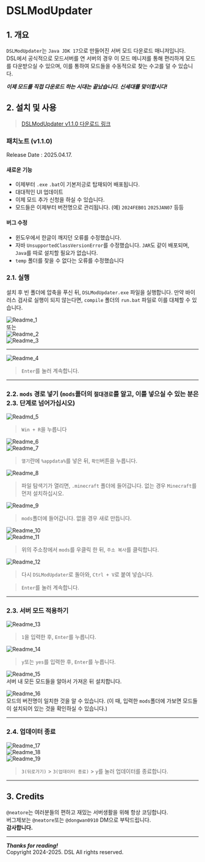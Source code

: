 # DSLModUpdater
## 1. 개요
`DSLModUpdater`는 `Java JDK 17`으로 만들어진 서버 모드 다운로드 매니저입니다.<br/>
DSL에서 공식적으로 모드서버를 연 서버의 경우 이 모드 메니저를 통해 편리하게 모드를 다운받으실 수 있으며, 이를 통하여 모드들을 수동적으로 찾는 수고를 덜 수 있습니다.

***이제 모드를 직접 다운로드 하는 시대는 끝났습니다. 신세대를 맞이합시다!***

## 2. 설치 및 사용
> [DSLModUpdater v1.1.0 다운로드 링크](https://drive.google.com/file/d/1eBToOC4Fyu7DPqkbBokAaH_r9r4FESJ5/view?usp=sharing)

### 패치노트 (v1.1.0)
Release Date : 2025.04.17.

#### 새로운 기능
- 이제부터 `.exe` `.bat`이 기본저긍로 탑재되어 배포됩니다.
- 대대적인 UI 업데이트
- 이제 모드 추가 신청을 하실 수 있습니다.
- 모드들은 이제부터 버전명으로 관리됩니다. (예) `2024FEB01` `2025JAN07` 등등

#### 버그 수정
- 윈도우에서 한글이 깨지던 오류를 수정했습니다.
- 자바 `UnsupportedClassVersionError`를 수정했습니다. `JAR`도 같이 배포되며, `Java`를 따로 설치할 필요가 없습니다.
- `temp` 폴더를 찾을 수 없다는 오류를 수정했습니다

### 2.1. 실행
설치 후 빈 폴더에 압축을 푸신 뒤, `DSLModUpdater.exe` 파일을 실행합니다. 만약 바이러스 검사로 실행이 되지 않는다면, `compile` 폴더의 `run.bat` 파일로 이를 대체할 수 있습니다.

![Readme_1](https://raw.githubusercontent.com/Dwk0910/DSLModUpdater/refs/heads/master/docs/1.png)<br/>
또는<br/>
![Readme_2](https://github.com/Dwk0910/DSLModUpdater/blob/master/docs/2.png?raw=true)<br/>
![Readme_3](https://github.com/Dwk0910/DSLModUpdater/blob/master/docs/3.png?raw=true)

---

![Readme_4](https://github.com/Dwk0910/DSLModUpdater/blob/master/docs/4.png?raw=true)<br/>

> `Enter`를 눌러 계속합니다.

---

### 2.2. `mods` 경로 넣기 (`mods`폴더의 `절대경로`를 알고, 이를 넣으실 수 있는 분은 2.3. 단계로 넘어가십시오)
![Readmd_5](https://github.com/Dwk0910/DSLModUpdater/blob/master/docs/5.png?raw=true)<br/>

> `Win + R`을 누릅니다<br/>

![Readme_6](https://github.com/Dwk0910/DSLModUpdater/blob/master/docs/6.png?raw=true)<br/>
![Readme_7](https://github.com/Dwk0910/DSLModUpdater/blob/master/docs/7.png?raw=true)<br/>
 
> `열기`란에 `%appdata%`를 넣은 뒤, `확인`버튼을 누릅니다.

![Readme_8](https://github.com/Dwk0910/DSLModUpdater/blob/master/docs/8.png?raw=true)<br/>

> 파일 탐색기가 열리면, `.minecraft` 폴더에 들어갑니다. 없는 경우 `Minecraft`를 먼저 설치하십시오.

![Readme_9](https://github.com/Dwk0910/DSLModUpdater/blob/master/docs/9.png?raw=true)<br/>

> `mods`폴더에 들어갑니다. 없을 경우 새로 만듭니다.

![Readme_10](https://github.com/Dwk0910/DSLModUpdater/blob/master/docs/10.png?raw=true)<br/>
![Readme_11](https://github.com/Dwk0910/DSLModUpdater/blob/master/docs/11.png?raw=true)<br/>

> 위의 주소창에서 `mods`를 우클릭 한 뒤, `주소 복사`를 클릭합니다.

![Readme_12](https://github.com/Dwk0910/DSLModUpdater/blob/master/docs/12.png?raw=true)<br/>

> 다시 `DSLModUpdater`로 돌아와, `Ctrl + V`로 붙여 넣습니다.

> `Enter`를 눌러 계속합니다.

---

### 2.3. 서버 모드 적용하기
![Readme_13](https://github.com/Dwk0910/DSLModUpdater/blob/master/docs/13.png?raw=true)<br/>
> `1`을 입력한 후, `Enter`를 누릅니다.

![Readme_14](https://github.com/Dwk0910/DSLModUpdater/blob/master/docs/14.png?raw=true)<br/>
> `y`또는 `yes`를 입력한 후, `Enter`를 누릅니다.

![Readme_15](https://github.com/Dwk0910/DSLModUpdater/blob/master/docs/15.png?raw=true)<br/>
서버 내 모든 모드들을 알아서 가져온 뒤 설치합니다.

![Readme_16](https://github.com/Dwk0910/DSLModUpdater/blob/master/docs/16.png?raw=true)<br/>
모드의 버전명이 일치한 것을 알 수 있습니다. (이 때, 입력한 `mods`폴더에 가보면 모드들이 설치되어 있는 것을 확인하실 수 있습니다.)

---

### 2.4. 업데이터 종료
![Readme_17](https://github.com/Dwk0910/DSLModUpdater/blob/master/docs/17.png?raw=true)<br/>
![Readme_18](https://github.com/Dwk0910/DSLModUpdater/blob/master/docs/18.png?raw=true)<br/>
![Readme_19](https://github.com/Dwk0910/DSLModUpdater/blob/master/docs/19.png?raw=true)<br/>

> `3(뒤로가기)` > `3(업데이터 종료)` > `y`를 눌러 업데이터를 종료합니다.

---

## 3. Credits
`@neatore`는 여러분들의 편하고 재밌는 서버생활을 위해 항상 코딩합니다.<br/>
버그제보는 `@neatore`또는 `@dongwan0910` DM으로 부탁드립니다.<br/>
**감사합니다.**

---

***Thanks for reading!***
<br/>
Copyright 2024-2025. DSL All rights reserved.
